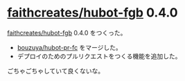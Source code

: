 # [faithcreates/hubot-fgb][] 0.4.0

[faithcreates/hubot-fgb][] 0.4.0 をつくった。

- [bouzuya/hubot-pr-fc][] をマージした。
- デプロイのためのプルリクエストをつくる機能を追加した。

ごちゃごちゃしていて良くないな。

[bouzuya/hubot-pr-fc]: https://github.com/bouzuya/hubot-pr-fc
[faithcreates/hubot-fgb]: https://github.com/faithcreates/hubot-fgb
